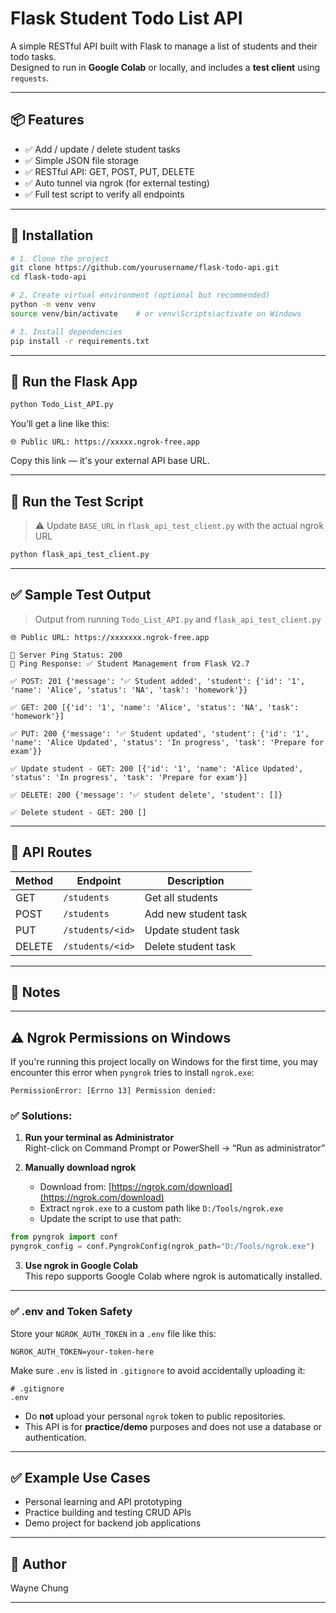 # Flask Student Todo List API

A simple RESTful API built with Flask to manage a list of students and their todo tasks.  
Designed to run in **Google Colab** or locally, and includes a **test client** using `requests`.

---

## 📦 Features

- ✅ Add / update / delete student tasks
- ✅ Simple JSON file storage
- ✅ RESTful API: GET, POST, PUT, DELETE
- ✅ Auto tunnel via ngrok (for external testing)
- ✅ Full test script to verify all endpoints

---

## 🚀 Installation

```bash
# 1. Clone the project
git clone https://github.com/yourusername/flask-todo-api.git
cd flask-todo-api

# 2. Create virtual environment (optional but recommended)
python -m venv venv
source venv/bin/activate    # or venv\Scripts\activate on Windows

# 3. Install dependencies
pip install -r requirements.txt
```

---

## 🧪 Run the Flask App

```bash
python Todo_List_API.py
```

You’ll get a line like this:

```
🌐 Public URL: https://xxxxx.ngrok-free.app
```

Copy this link — it's your external API base URL.

---

## 🧪 Run the Test Script

> ⚠️ Update `BASE_URL` in `flask_api_test_client.py` with the actual ngrok URL

```bash
python flask_api_test_client.py
```

---

## ✅ Sample Test Output

> Output from running `Todo_List_API.py` and `flask_api_test_client.py`

```
🌐 Public URL: https://xxxxxxx.ngrok-free.app

🚀 Server Ping Status: 200
📢 Ping Response: ✅ Student Management from Flask V2.7

✅ POST: 201 {'message': '✅ Student added', 'student': {'id': '1', 'name': 'Alice', 'status': 'NA', 'task': 'homework'}}

✅ GET: 200 [{'id': '1', 'name': 'Alice', 'status': 'NA', 'task': 'homework'}]

✅ PUT: 200 {'message': '✅ Student updated', 'student': {'id': '1', 'name': 'Alice Updated', 'status': 'In progress', 'task': 'Prepare for exam'}}

✅ Update student - GET: 200 [{'id': '1', 'name': 'Alice Updated', 'status': 'In progress', 'task': 'Prepare for exam'}]

✅ DELETE: 200 {'message': '✅ student delete', 'student': []}

✅ Delete student - GET: 200 []
```

---

## 🧰 API Routes

| Method | Endpoint              | Description              |
|--------|-----------------------|--------------------------|
| GET    | `/students`           | Get all students         |
| POST   | `/students`           | Add new student task     |
| PUT    | `/students/<id>`      | Update student task      |
| DELETE | `/students/<id>`      | Delete student task      |

---

## 🔐 Notes
---

## ⚠️ Ngrok Permissions on Windows

If you're running this project locally on Windows for the first time, you may encounter this error when `pyngrok` tries to install `ngrok.exe`:

```
PermissionError: [Errno 13] Permission denied:
```

### ✅ Solutions:

1. **Run your terminal as Administrator**  
   Right-click on Command Prompt or PowerShell → “Run as administrator”

2. **Manually download ngrok**  
   - Download from: [https://ngrok.com/download](https://ngrok.com/download)  
   - Extract `ngrok.exe` to a custom path like `D:/Tools/ngrok.exe`
   - Update the script to use that path:

```python
from pyngrok import conf
pyngrok_config = conf.PyngrokConfig(ngrok_path="D:/Tools/ngrok.exe")
```

3. **Use ngrok in Google Colab**  
   This repo supports Google Colab where ngrok is automatically installed.

---

### ✅ .env and Token Safety

Store your `NGROK_AUTH_TOKEN` in a `.env` file like this:

```
NGROK_AUTH_TOKEN=your-token-here
```

Make sure `.env` is listed in `.gitignore` to avoid accidentally uploading it:

```
# .gitignore
.env
```

- Do **not** upload your personal `ngrok` token to public repositories.
- This API is for **practice/demo** purposes and does not use a database or authentication.

---

## ✅ Example Use Cases

- Personal learning and API prototyping
- Practice building and testing CRUD APIs
- Demo project for backend job applications

---

## 👤 Author

Wayne Chung

---
